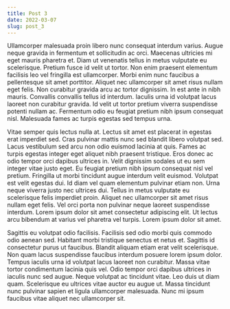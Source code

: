 ```yaml
---
title: Post 3
date: 2022-03-07
slug: post_3
---
```



Ullamcorper malesuada proin libero nunc consequat interdum varius. Augue neque gravida in fermentum et sollicitudin ac orci. Maecenas ultricies mi eget mauris pharetra et. Diam ut venenatis tellus in metus vulputate eu scelerisque. Pretium fusce id velit ut tortor. Non enim praesent elementum facilisis leo vel fringilla est ullamcorper. Morbi enim nunc faucibus a pellentesque sit amet porttitor. Aliquet nec ullamcorper sit amet risus nullam eget felis. Non curabitur gravida arcu ac tortor dignissim. In est ante in nibh mauris. Convallis convallis tellus id interdum. Iaculis urna id volutpat lacus laoreet non curabitur gravida. Id velit ut tortor pretium viverra suspendisse potenti nullam ac. Fermentum odio eu feugiat pretium nibh ipsum consequat nisl. Malesuada fames ac turpis egestas sed tempus urna.

Vitae semper quis lectus nulla at. Lectus sit amet est placerat in egestas erat imperdiet sed. Cras pulvinar mattis nunc sed blandit libero volutpat sed. Lacus vestibulum sed arcu non odio euismod lacinia at quis. Fames ac turpis egestas integer eget aliquet nibh praesent tristique. Eros donec ac odio tempor orci dapibus ultrices in. Velit dignissim sodales ut eu sem integer vitae justo eget. Eu feugiat pretium nibh ipsum consequat nisl vel pretium. Fringilla ut morbi tincidunt augue interdum velit euismod. Volutpat est velit egestas dui. Id diam vel quam elementum pulvinar etiam non. Urna neque viverra justo nec ultrices dui. Tellus in metus vulputate eu scelerisque felis imperdiet proin. Aliquet nec ullamcorper sit amet risus nullam eget felis. Vel orci porta non pulvinar neque laoreet suspendisse interdum. Lorem ipsum dolor sit amet consectetur adipiscing elit. Ut lectus arcu bibendum at varius vel pharetra vel turpis. Lorem ipsum dolor sit amet.

Sagittis eu volutpat odio facilisis. Facilisis sed odio morbi quis commodo odio aenean sed. Habitant morbi tristique senectus et netus et. Sagittis id consectetur purus ut faucibus. Blandit aliquam etiam erat velit scelerisque. Non quam lacus suspendisse faucibus interdum posuere lorem ipsum dolor. Tempus iaculis urna id volutpat lacus laoreet non curabitur. Massa vitae tortor condimentum lacinia quis vel. Odio tempor orci dapibus ultrices in iaculis nunc sed augue. Neque volutpat ac tincidunt vitae. Leo duis ut diam quam. Scelerisque eu ultrices vitae auctor eu augue ut. Massa tincidunt nunc pulvinar sapien et ligula ullamcorper malesuada. Nunc mi ipsum faucibus vitae aliquet nec ullamcorper sit.

